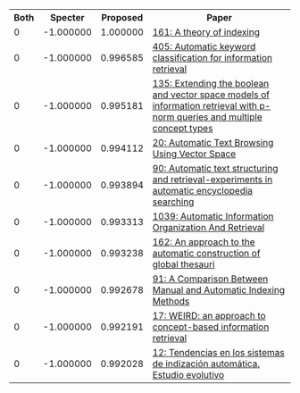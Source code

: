 <html><table><tr>
<th>Both</th>
<th>Specter</th>
<th>Proposed</th>
<th>Paper</th>
</tr>
<tr>
<td>0</td>
<td>-1.000000</td>
<td>1.000000</td>
<td><a href="https://www.semanticscholar.org/paper/f120d8709d805ff0a53474b0d8a8cbf14f009fca">161: A theory of indexing</a></td>
</tr>
<tr>
<td>0</td>
<td>-1.000000</td>
<td>0.996585</td>
<td><a href="https://www.semanticscholar.org/paper/1ad7c895c1d6cf03992f2495ed72f530f47a8721">405: Automatic keyword classification for information retrieval</a></td>
</tr>
<tr>
<td>0</td>
<td>-1.000000</td>
<td>0.995181</td>
<td><a href="https://www.semanticscholar.org/paper/25ecbfe45b92751e873d1de3bc94da7aedfacd63">135: Extending the boolean and vector space models of information retrieval with p-norm queries and multiple concept types</a></td>
</tr>
<tr>
<td>0</td>
<td>-1.000000</td>
<td>0.994112</td>
<td><a href="https://www.semanticscholar.org/paper/fe4dd3365d9c2395bee950bc8bb757fc1fde4674">20: Automatic Text Browsing Using Vector Space</a></td>
</tr>
<tr>
<td>0</td>
<td>-1.000000</td>
<td>0.993894</td>
<td><a href="https://www.semanticscholar.org/paper/ec0809d3976056316da9be8a767097279e57528d">90: Automatic text structuring and retrieval-experiments in automatic encyclopedia searching</a></td>
</tr>
<tr>
<td>0</td>
<td>-1.000000</td>
<td>0.993313</td>
<td><a href="https://www.semanticscholar.org/paper/dccea747182423d212741a6eecabf4d2024efb52">1039: Automatic Information Organization And Retrieval</a></td>
</tr>
<tr>
<td>0</td>
<td>-1.000000</td>
<td>0.993238</td>
<td><a href="https://www.semanticscholar.org/paper/1574fc4a1454fc21fa6f2e33716b860e7c2164a2">162: An approach to the automatic construction of global thesauri</a></td>
</tr>
<tr>
<td>0</td>
<td>-1.000000</td>
<td>0.992678</td>
<td><a href="https://www.semanticscholar.org/paper/b6d2b40a2487c886983d30f9131e3b77999be9f0">91: A Comparison Between Manual and Automatic Indexing Methods</a></td>
</tr>
<tr>
<td>0</td>
<td>-1.000000</td>
<td>0.992191</td>
<td><a href="https://www.semanticscholar.org/paper/99e291760e05e950e1f814843fe721170c20c94c">17: WEIRD: an approach to concept-based information retrieval</a></td>
</tr>
<tr>
<td>0</td>
<td>-1.000000</td>
<td>0.992028</td>
<td><a href="https://www.semanticscholar.org/paper/f7924e89cdc3789561446bfa01aff4dccb9c425c">12: Tendencias en los sistemas de indización automática. Estudio evolutivo</a></td>
</tr>
</table></html>
